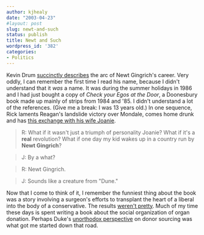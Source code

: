 ```yaml
---
author: kjhealy
date: "2003-04-23"
#layout: post
slug: newt-and-such
status: publish
title: Newt and Such
wordpress_id: '382'
categories:
- Politics
---
```


Kevin Drum [succinctly describes](http://www.calpundit.com/archives/001036.html) the arc of Newt Gingrich's career. Very oddly, I can remember the first time I read his name, because I didn't understand that it *was* a name. It was during the summer holidays in 1986 and I had just bought a copy of *Check your Egos at the Door*, a Doonesbury book made up mainly of strips from 1984 and '85. I didn't understand a lot of the references. (Give me a break: I was 13 years old.) In one sequence, Rick laments Reagan's landslide victory over Mondale, comes home drunk and has [this exchange with his wife Joanie](http://www.doonesbury.com/strip/dailydose/index.cfm?uc_full_date=19841201&uc_daction=X).

> R: What if it wasn't just a triumph of personality Joanie? What if it's a **real** revolution? What if one day my kid wakes up in a country run by **Newt Gingrich**?

> J: By a what?

> R: Newt Gingrich.

> J: Sounds like a creature from "Dune."

Now that I come to think of it, I remember the funniest thing about the book was a story involving a surgeon's efforts to transplant the heart of a liberal into the body of a conservative. The results [weren't pretty](http://www.doonesbury.com/strip/dailydose/index.cfm?uc_full_date=19850221&uc_daction=X). Much of my time these days is spent writing a book about the social organization of organ donation. Perhaps Duke's [unorthodox perspective](http://www.doonesbury.com/strip/dailydose/index.cfm?uc_full_date=19850119&uc_daction=X) on donor sourcing was what got me started down that road.
